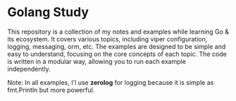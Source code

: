 # Golang Study
This repository is a collection of my notes and examples while learning Go & its ecosystem. It covers various topics, including viper configuration, logging, messaging, orm, etc.
The examples are designed to be simple and easy to understand, focusing on the core concepts of each topic. The code is written in a modular way, allowing you to run each example independently.

Note: In all examples, I'l use **zerolog** for logging because it is simple as fmt.Println but more powerful.